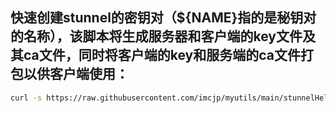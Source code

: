 
## 快速创建stunnel的密钥对（${NAME}指的是秘钥对的名称），该脚本将生成服务器和客户端的key文件及其ca文件，同时将客户端的key和服务端的ca文件打包以供客户端使用：

```bash
curl -s https://raw.githubusercontent.com/imcjp/myutils/main/stunnelHelper/mkCert.sh | bash -s -- ${NAME}
```
